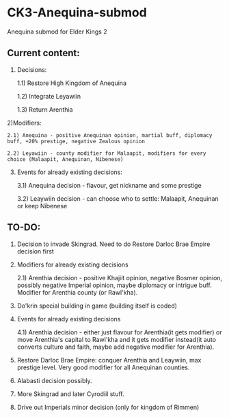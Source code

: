 # CK3-Anequina-submod
Anequina submod for Elder Kings 2

## Current content:

1) Decisions:

	1.1) Restore High Kingdom of Anequina

	1.2) Integrate Leyawiin	

	1.3) Return Arenthia

2)Modifiers:

	2.1) Anequina - positive Anequinan opinion, martial buff, diplomacy buff, +20% prestige, negative Zealous opinion
	
	2.2) Leyawiin - county modifier for Malaapit, modifiers for every choice (Malaapit, Anequinan, Nibenese)

3) Events for already existing decisions:

	3.1) Anequina decision - flavour, get nickname and some prestige
	
	3.2) Leaywiin decision - can choose who to settle: Malaapit, Anequinan or keep Nibenese
	

## TO-DO:

1) Decision to invade Skingrad. Need to do Restore Darloc Brae Empire decision first

2) Modifiers for already existing decisions

	2.1) Arenthia decision - positive Khajiit opinion, negative Bosmer opinion, possibly negative Imperial opinion, maybe diplomacy or intrigue buff. Modifier for Arenthia county (or Rawl'kha).

3) Do'krin special building in game (building itself is coded)

4) Events for already existing decisions

	4.1) Arenthia decision - either just flavour for Arenthia(it gets modifier) or move Arenthia's capital to Rawl'kha and it gets modifier instead(it auto converts culture and faith, maybe add negative modifier for Arenthia).

5) Restore Darloc Brae Empire: conquer Arenthia and Leaywiin, max prestige level. Very good modifier for all Anequinan counties.

6) Alabasti decision possibly.

7) More Skingrad and later Cyrodiil stuff.

8) Drive out Imperials minor decision (only for kingdom of Rimmen)